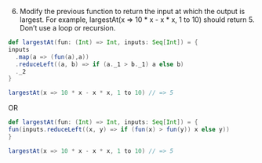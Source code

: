 6. Modify the previous function to return the input at which the output is largest. For example, largestAt(x => 10 * x - x * x, 1 to 10) should return 5. Don’t use a loop or recursion.

```scala
def largestAt(fun: (Int) => Int, inputs: Seq[Int]) = {
inputs
  .map(a => (fun(a),a))
  .reduceLeft((a, b) => if (a._1 > b._1) a else b)
  ._2
}

largestAt(x => 10 * x - x * x, 1 to 10) // => 5
```

OR

```scala
def largestAt(fun: (Int) => Int, inputs: Seq[Int]) = {
fun(inputs.reduceLeft((x, y) => if (fun(x) > fun(y)) x else y))
}

largestAt(x => 10 * x - x * x, 1 to 10) // => 5
```
